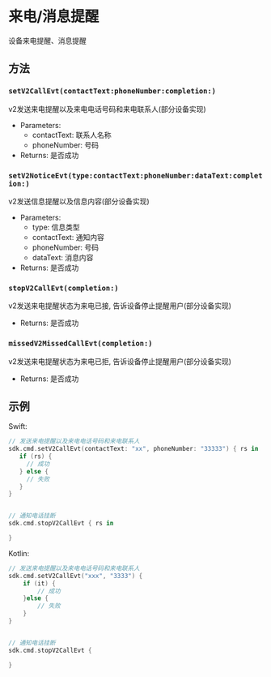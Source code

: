 # 来电/消息提醒

设备来电提醒、消息提醒



## 方法

### `setV2CallEvt(contactText:phoneNumber:completion:)`

v2发送来电提醒以及来电电话号码和来电联系人(部分设备实现)

- Parameters:
  - contactText: 联系人名称
  - phoneNumber: 号码
- Returns: 是否成功

### `setV2NoticeEvt(type:contactText:phoneNumber:dataText:completion:)`

v2发送信息提醒以及信息内容(部分设备实现)

- Parameters:
  - type: 信息类型
  - contactText: 通知内容
  - phoneNumber: 号码
  - dataText: 消息内容
- Returns: 是否成功

### `stopV2CallEvt(completion:)`

v2发送来电提醒状态为来电已接, 告诉设备停止提醒用户(部分设备实现)

- Returns: 是否成功

### `missedV2MissedCallEvt(completion:)`

v2发送来电提醒状态为来电已拒, 告诉设备停止提醒用户(部分设备实现)

- Returns: 是否成功




## 示例

Swift:

```swift
// 发送来电提醒以及来电电话号码和来电联系人
sdk.cmd.setV2CallEvt(contactText: "xx", phoneNumber: "33333") { rs in
   if (rs) {
     // 成功
   } else {
     // 失败
   }
}


// 通知电话挂断
sdk.cmd.stopV2CallEvt { rs in

}
```

Kotlin:

```kotlin
// 发送来电提醒以及来电电话号码和来电联系人
sdk.cmd.setV2CallEvt("xxx", "3333") {
    if (it) {
        // 成功
    }else {
        // 失败
    }
}


// 通知电话挂断
sdk.cmd.stopV2CallEvt {

}
```

